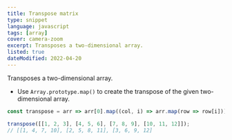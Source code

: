 ```yaml
---
title: Transpose matrix
type: snippet
language: javascript
tags: [array]
cover: camera-zoom
excerpt: Transposes a two-dimensional array.
listed: true
dateModified: 2022-04-20
---
```


Transposes a two-dimensional array.

- Use `Array.prototype.map()` to create the transpose of the given two-dimensional array.

```js
const transpose = arr => arr[0].map((col, i) => arr.map(row => row[i]));

transpose([[1, 2, 3], [4, 5, 6], [7, 8, 9], [10, 11, 12]]);
// [[1, 4, 7, 10], [2, 5, 8, 11], [3, 6, 9, 12]
```
